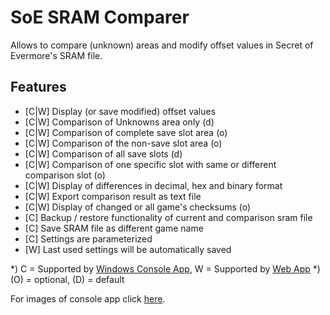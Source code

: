 # SoE SRAM Comparer
Allows to compare (unknown) areas and modify offset values in Secret of Evermore's SRAM file.

## Features
* [C|W] Display (or save modified) offset values
* [C|W] Comparison of Unknowns area only (d) 
* [C|W] Comparison of complete save slot area (o)
* [C|W] Comparison of the non-save slot area (o)
* [C|W] Comparison of all save slots (d)
* [C|W] Comparison of one specific slot with same or different comparison slot (o)
* [C|W] Display of differences in decimal, hex and binary format
* [C|W] Export comparison result as text file
* [C|W] Display of changed or all game's checksums (o)
* [C] Backup / restore functionality of current and comparison sram file
* [C] Save SRAM file as different game name 
* [C] Settings are parameterized
* [W] Last used settings will be automatically saved

*) C = Supported by <a href=downloads>Windows Console App</a>, W = Supported by <a href=compare>Web App</a>
*) (O) = optional, (D) = default

For images of console app click <a href=imagery>here</a>.
